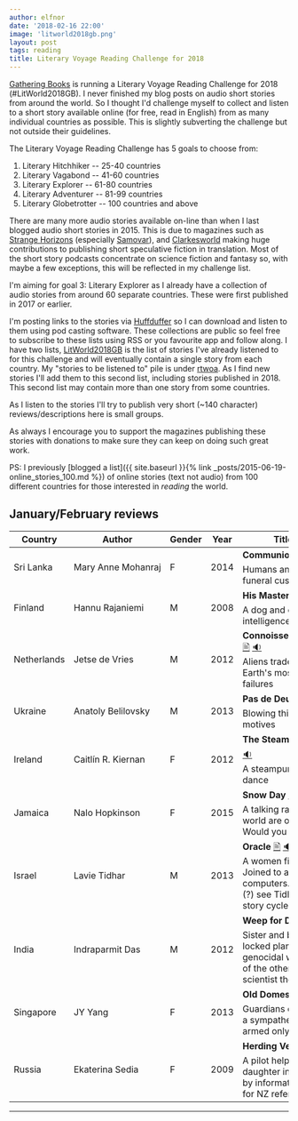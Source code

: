 ```yaml
---
author: elfnor
date: '2018-02-16 22:00'
image: 'litworld2018gb.png'
layout: post
tags: reading
title: Literary Voyage Reading Challenge for 2018
---
```


[Gathering Books](https://gatheringbooks.org/literary-voyage-around-the-world-reading-challenge-2018/) is running a Literary Voyage Reading Challenge for 2018 (\#LitWorld2018GB). I never finished my blog posts on audio short stories from around the world. So I thought I\'d challenge myself to collect and listen to a short story available online (for free, read in English) from as many individual countries as possible. This is slightly subverting the challenge but not outside their guidelines.

The Literary Voyage Reading Challenge has 5 goals to choose from:

1.  Literary Hitchhiker -- 25-40 countries
2.  Literary Vagabond -- 41-60 countries
3.  Literary Explorer -- 61-80 countries
4.  Literary Adventurer -- 81-99 countries
5.  Literary Globetrotter -- 100 countries and above

There are many more audio stories available on-line than when I last blogged audio short stories in 2015. This is due to magazines such as [Strange Horizons](http://strangehorizons.com/) (especially [Samovar](http://samovar.strangehorizons.com/)), and [Clarkesworld](http://clarkesworldmagazine.com/) making huge contributions to publishing short speculative fiction in translation. Most of the short story podcasts concentrate on science fiction and fantasy so, with maybe a few exceptions, this will be reflected in my challenge list.

I\'m aiming for goal 3: Literary Explorer as I already have a collection of audio stories from around 60 separate countries. These were first published in 2017 or earlier.

I\'m posting links to the stories via [Huffduffer](https://huffduffer.com) so I can download and listen to them using pod casting software. These collections are public so feel free to subscribe to these lists using RSS or you favourite app and follow along. I have two lists, [LitWorld2018GB](https://huffduffer.com/tags/litworld2018gb) is the list of stories I\'ve already listened to for this challenge and will eventually contain a single story from each country. My \"stories to be listened to\" pile is under [rtwoa](https://huffduffer.com/elfnor/tags/rtwoa). As I find new stories I\'ll add them to this second list, including stories published in 2018. This second list may contain more than one story from some countries.

As I listen to the stories I\'ll try to publish very short (~140 character) reviews/descriptions here is small groups.

As always I encourage you to support the magazines publishing these stories with donations to make sure they can keep on doing such great work.

PS: I previously [blogged a list]({{ site.baseurl }}{% link _posts/2015-06-19-online_stories_100.md %}) of online stories (text not audio) from 100 different countries for those interested in *reading* the world.

## January/February reviews

| Country     | Author             | Gender | Year | Title + Comment |
|-------------|--------------------|--------|------|----------------------------|
| Sri Lanka   | Mary&#160;Anne&#160;Mohanraj | F      | 2014 | **Communion** [🖹][txt_1] [🔉][mp3_1] <br>Humans and aliens share alien funeral customs |
| Finland     | Hannu Rajaniemi    | M      | 2008 | **His Master’s Voice** [🖹][txt_2] [🔉][mp3_2] <br>A dog and cat with augmented intelligence save their master |
| Netherlands | Jetse de Vries     | M      | 2012 | **Connoisseurs&#160;of&#160;the&#160;Eccentric&#160;**  [🖹][txt_3]&#160;[🔉][mp3_3] <br>Aliens trade new technology for Earth's most spectacular failures |
| Ukraine     | Anatoly Belilovsky | M      | 2013 | **Pas de Deux**  [🔉][mp3_4] <br>Blowing things up for hidden motives   |               
| Ireland     | Caitlín R. Kiernan | F      | 2012 | **The Steam Dancer (1896)**  [🖹][txt_5] [🔉][mp3_5] <br>A steampunk cyborg lives to dance |
| Jamaica     | Nalo Hopkinson     | F      | 2015 | **Snow Day** [🖹][txt_6] [🔉][mp3_6]  <br>A talking raccoon and all the world are offered the stars. Would you accept? |
| Israel      | Lavie Tidhar       | M      | 2013 | **Oracle** [🖹][txt_7] [🔉][mp3_7] <br>A women finds her purpose Joined to a vast network of AI computers. To understand this (?) see Tidhar's Central Station story cycle |
| India       | Indraparmit Das    | M      | 2012 | **Weep for Day** [🖹][txt_8] [🔉][mp3_8] <br>Sister and brother, on a tidally locked planet during a genocidal war, respond to fear of the others. One becomes a scientist the other a soldier |
| Singapore   | JY Yang      | F      | 2013 | **Old Domes** [🖹][txt_9] [🔉][mp3_9] <br>Guardians of old buildings fight a sympathetic Cullmaster armed only with a plastic sword  |
| Russia   | Ekaterina Sedia       | F      | 2009 | **Herding Vegetable Sheep** [🖹][txt_10] [🔉][mp3_10]  <br>A pilot helps her grand daughter in a country isolated by information control - bonus for NZ reference  |


[txt_1]: <http://clarkesworldmagazine.com/audio_06_14b/>
[mp3_1]: <http://clarkesworldmagazine.com/podpress_trac/web/1071/0/clarkesworld_06_14_mohanraj.mp3>
[txt_2]: <http://escapepod.org/2009/12/03/ep227-his-masters-voice/>
[mp3_2]: <http://media.rawvoice.com/escapepod/p/media.libsyn.com/media/escapepod/EP227_HisMastersVoice.mp3>
[txt_3]: <http://escapepod.org/2012/08/09/ep357-connoisseurs-of-the-eccentric/>
[mp3_3]: <http://traffic.libsyn.com/escapepod/EP357_ConnoisseursoftheEccentric.mp3>
[mp3_4]: <http://toastedcake.com/podcasts/TC139-pas-de-deux.mp3>
[txt_5]: <http://www.lightspeedmagazine.com/fiction/the-steam-dancer-1896/>
[mp3_5]: <http://www.podtrac.com/pts/redirect.mp3/lightspeedmagazine.com/podcasts/podcast_the_steam_dancer_caitlin_r_kiernan.mp3>
[txt_6]: <http://www.drabblecast.org/2015/03/18/drabblecast-352-snow-day/>
[mp3_6]: <http://media.blubrry.com/drabblecast/p/www.drabblecast.org/wp-content/uploads/2015/03/Drabblecast-352-Snow-Day.mp3>
[txt_7]: <http://clarkesworldmagazine.com/tidhar_07_17_reprint/>
[mp3_7]: <http://clarkesworldmagazine.com/podpress_trac/web/1820/0/clarkesworld_07_17_tidhar.mp3>
[txt_8]: <http://clarkesworldmagazine.com/das_04_15_reprint/>
[mp3_8]: <http://clarkesworldmagazine.com/podpress_trac/web/1275/0/clarkesworld_04_15_das.mp3>
[txt_9]: <http://clarkesworldmagazine.com/yang_10_16_reprint/>
[mp3_9]: <http://clarkesworldmagazine.com/podpress_trac/web/1639/0/clarkesworld_10_16_yang.mp3>
[txt_10]: <http://clarkesworldmagazine.com/sedia_03_09/>
[mp3_10]: <http://clarkesworldmagazine.com/podpress_trac/web/292/0/clarkesworld_03_09_sedia.mp3>

------------------------------------------------------------------------

